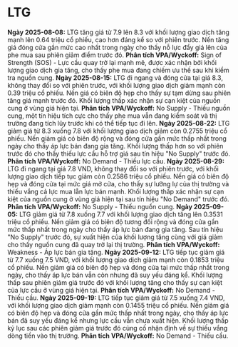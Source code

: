# LTG

**Ngày 2025-08-08:** LTG tăng giá từ 7.9 lên 8.3 với khối lượng giao dịch tăng mạnh lên 0.64 triệu cổ phiếu, cao hơn đáng kể so với phiên trước. Nến tăng giá đóng cửa gần mức cao nhất trong ngày cho thấy nỗ lực đẩy giá lên của phe mua sau phiên giảm điểm trước đó. **Phân tích VPA/Wyckoff:** Sign of Strength (SOS) - Lực cầu quay trở lại mạnh mẽ, được xác nhận bởi khối lượng giao dịch gia tăng, cho thấy phe mua đang chiếm ưu thế sau khi kiểm tra nguồn cung.
**Ngày 2025-08-15:** LTG đi ngang và đóng cửa tại giá 8.3, không thay đổi so với phiên trước, với khối lượng giao dịch giảm mạnh còn 0.39 triệu cổ phiếu. Nến giá có biên độ hẹp cho thấy sự tạm dừng sau phiên tăng giá mạnh trước đó. Khối lượng thấp xác nhận sự cạn kiệt của nguồn cung ở vùng giá hiện tại. **Phân tích VPA/Wyckoff:** No Supply - Thiếu nguồn cung, một tín hiệu tích cực cho thấy phe mua vẫn đang kiểm soát và thị trường đang tích lũy trước khi có thể tiếp tục đi lên.
**Ngày 2025-08-22:** LTG giảm giá từ 8.3 xuống 7.8 với khối lượng giao dịch giảm còn 0.2755 triệu cổ phiếu. Nến giảm giá có biên độ rộng và đóng cửa gần mức thấp nhất trong ngày cho thấy áp lực bán đang gia tăng. Khối lượng thấp hơn so với phiên trước đó cho thấy thiếu lực cầu hỗ trợ giá sau tín hiệu "No Supply" trước đó. **Phân tích VPA/Wyckoff:** No Demand - Thiếu lực cầu.
**Ngày 2025-08-29:** LTG đi ngang tại giá 7.8 VND, không thay đổi so với phiên trước, với khối lượng giao dịch tiếp tục giảm còn 0.2586 triệu cổ phiếu. Nến giá có biên độ hẹp và đóng cửa tại mức giá mở cửa, cho thấy sự lưỡng lự của thị trường và thiếu vắng cả lực mua lẫn lực bán mạnh. Khối lượng thấp xác nhận sự cạn kiệt của nguồn cung ở vùng giá hiện tại sau tín hiệu "No Demand" trước đó. **Phân tích VPA/Wyckoff:** No Supply - Thiếu nguồn cung.
**Ngày 2025-09-05:** LTG giảm giá từ 7.8 xuống 7.7 với khối lượng giao dịch tăng lên 0.3531 triệu cổ phiếu. Nến giảm giá có biên độ tương đối rộng và đóng cửa gần mức thấp nhất trong ngày cho thấy áp lực bán đang gia tăng. Sau tín hiệu "No Supply" trước đó, sự xuất hiện của khối lượng tăng cùng với giá giảm cho thấy nguồn cung đã quay trở lại thị trường. **Phân tích VPA/Wyckoff:** Weakness - Áp lực bán gia tăng.
**Ngày 2025-09-12:** LTG tiếp tục giảm giá từ 7.7 xuống 7.5 VND, với khối lượng giao dịch giảm mạnh còn 0.1853 triệu cổ phiếu. Nến giảm giá có biên độ hẹp và đóng cửa tại mức thấp nhất trong ngày, cho thấy áp lực bán vẫn còn nhưng đã suy yếu đáng kể. Khối lượng thấp sau phiên giảm giá trước đó với khối lượng tăng cho thấy sự cạn kiệt của lực cầu ở vùng giá hiện tại. **Phân tích VPA/Wyckoff:** No Demand - Thiếu cầu.
**Ngày 2025-09-19:** LTG tiếp tục giảm giá từ 7.5 xuống 7.4 VND, với khối lượng giao dịch giảm mạnh còn 0.1455 triệu cổ phiếu. Nến giảm giá có biên độ hẹp và đóng cửa gần mức thấp nhất trong ngày, cho thấy áp lực bán đã suy yếu đáng kể nhưng lực cầu vẫn chưa xuất hiện. Khối lượng thấp kỷ lục sau các phiên giảm giá trước đó củng cố nhận định về sự thiếu vắng dòng tiền vào thị trường. **Phân tích VPA/Wyckoff:** No Demand - Thiếu cầu.
